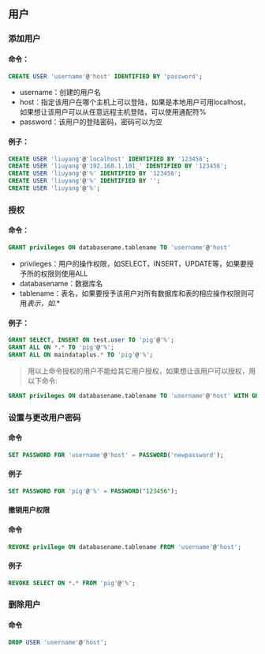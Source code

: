 ## 用户

### 添加用户

#### 命令：
```sql
CREATE USER 'username'@'host' IDENTIFIED BY 'password';
```
- username：创建的用户名
- host：指定该用户在哪个主机上可以登陆，如果是本地用户可用localhost，如果想让该用户可以从任意远程主机登陆，可以使用通配符%
- password：该用户的登陆密码，密码可以为空

#### 例子：
```sql
CREATE USER 'liuyang'@'localhost' IDENTIFIED BY '123456';
CREATE USER 'liuyang'@'192.168.1.101_' IDENTIFIED BY '123456';
CREATE USER 'liuyang'@'%' IDENTIFIED BY '123456';
CREATE USER 'liuyang'@'%' IDENTIFIED BY '';
CREATE USER 'liuyang'@'%';
```

### 授权

#### 命令：
```sql
GRANT privileges ON databasename.tablename TO 'username'@'host'
```
- privileges：用户的操作权限，如SELECT，INSERT，UPDATE等，如果要授予所的权限则使用ALL
- databasename：数据库名
- tablename：表名，如果要授予该用户对所有数据库和表的相应操作权限则可用*表示，如*.*

#### 例子：
```sql
GRANT SELECT, INSERT ON test.user TO 'pig'@'%';
GRANT ALL ON *.* TO 'pig'@'%';
GRANT ALL ON maindataplus.* TO 'pig'@'%'; 
```
> 用以上命令授权的用户不能给其它用户授权，如果想让该用户可以授权，用以下命令:
```sql
GRANT privileges ON databasename.tablename TO 'username'@'host' WITH GRANT OPTION;
```

### 设置与更改用户密码

#### 命令

```sql
SET PASSWORD FOR 'username'@'host' = PASSWORD('newpassword');
```
#### 例子
```sql
SET PASSWORD FOR 'pig'@'%' = PASSWORD("123456");
```

#### 撤销用户权限

#### 命令

```sql
REVOKE privilege ON databasename.tablename FROM 'username'@'host';
```

#### 例子

```sql
REVOKE SELECT ON *.* FROM 'pig'@'%';
```

### 删除用户

#### 命令

```sql
DROP USER 'username'@'host';
```
